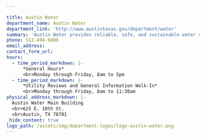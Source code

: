 ```yaml
---

title: Austin Water
department_name: Austin Water
department_link: 'http://www.austintexas.gov/department/water'
summary: 'Austin Water provides reliable, safe, and sustainable water services to Austin residents.'
phone: 512-494-9400
email_address:
contact_form_url:
hours:
  - time_period_markdown: |-
      *General Hours*
      <br>Monday through Friday, 8am to 5pm
  - time_period_markdown: |-
      *Utility Reviews and General Information Walk-In*
      <br>Monday through Friday, 8am to 11:30am
physical_address_markdown: |-
  Austin Water Main Building
  <br>625 E. 10th St.
  <br>Austin, TX 78701
_hide_content: true
logo_path: /assets/img/department-logos/logo-austin-water.png
---
```

